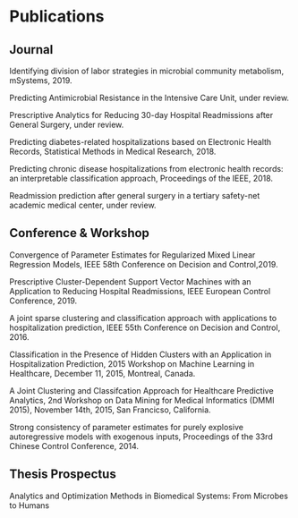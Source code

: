 # Publications

## Journal

Identifying division of labor strategies in microbial community metabolism, mSystems, 2019.

Predicting Antimicrobial Resistance in the Intensive Care Unit, under review.

Prescriptive Analytics for Reducing 30-day Hospital Readmissions after General Surgery, under review.

Predicting diabetes-related hospitalizations based on Electronic Health Records, Statistical Methods in Medical Research, 2018.

Predicting chronic disease hospitalizations from electronic health records: an interpretable classification approach, Proceedings of the IEEE, 2018.

Readmission prediction after general surgery in a tertiary safety-net academic medical center, under review.

## Conference & Workshop

Convergence of Parameter Estimates for Regularized Mixed Linear Regression Models, IEEE 58th Conference on Decision and Control,2019.

Prescriptive Cluster-Dependent Support Vector Machines with an Application to Reducing Hospital Readmissions, IEEE European Control Conference, 2019.

A joint sparse clustering and classification approach with applications to hospitalization prediction, IEEE 55th Conference on Decision and Control, 2016.

Classification in the Presence of Hidden Clusters with an Application in Hospitalization Prediction, 2015 Workshop on Machine Learning in Healthcare, December 11, 2015, Montreal, Canada.

A Joint Clustering and Classifcation Approach for Healthcare Predictive Analytics, 2nd Workshop on Data Mining for Medical Informatics (DMMI 2015), November 14th, 2015, San Francicso, California.

Strong consistency of parameter estimates for purely explosive autoregressive models with exogenous inputs, Proceedings of the 33rd Chinese Control Conference, 2014.

## Thesis Prospectus
Analytics and Optimization Methods in Biomedical Systems: From Microbes to Humans 

